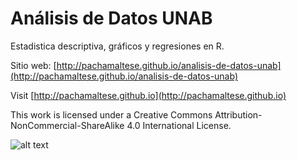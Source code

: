 # Análisis de Datos UNAB

Estadistica descriptiva, gráficos y regresiones en R.

Sitio web: [http://pachamaltese.github.io/analisis-de-datos-unab](http://pachamaltese.github.io/analisis-de-datos-unab)

Visit [http://pachamaltese.github.io](http://pachamaltese.github.io)

This work is licensed under a Creative Commons Attribution-NonCommercial-ShareAlike 4.0 International License.

![alt text](http://mirrors.creativecommons.org/presskit/buttons/88x31/png/by-nc-sa.png "Under Creative Commons license")

